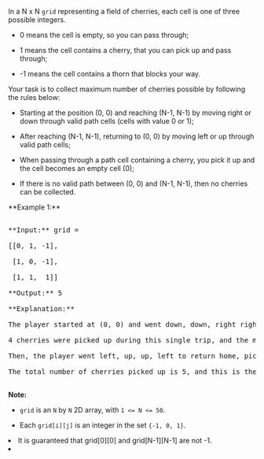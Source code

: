 

In a N x N `grid` representing a field of cherries, each cell is one of three possible integers.



- 0 means the cell is empty, so you can pass through;
- 1 means the cell contains a cherry, that you can pick up and pass through;
- -1 means the cell contains a thorn that blocks your way.



Your task is to collect maximum number of cherries possible by following the rules below:



- Starting at the position (0, 0) and reaching (N-1, N-1) by moving right or down through valid path cells (cells with value 0 or 1);
- After reaching (N-1, N-1), returning to (0, 0) by moving left or up through valid path cells;
- When passing through a path cell containing a cherry, you pick it up and the cell becomes an empty cell (0);
- If there is no valid path between (0, 0) and (N-1, N-1), then no cherries can be collected.




<p>**Example 1:**<br />
<pre>
**Input:** grid =
[[0, 1, -1],
 [1, 0, -1],
 [1, 1,  1]]
**Output:** 5
**Explanation:** 
The player started at (0, 0) and went down, down, right right to reach (2, 2).
4 cherries were picked up during this single trip, and the matrix becomes [[0,1,-1],[0,0,-1],[0,0,0]].
Then, the player went left, up, up, left to return home, picking up one more cherry.
The total number of cherries picked up is 5, and this is the maximum possible.
</pre>


**Note:**
- `grid` is an `N` by `N` 2D array, with `1 <= N <= 50`.
- Each `grid[i][j]` is an integer in the set `{-1, 0, 1}`.
<li>It is guaranteed that grid[0][0] and grid[N-1][N-1] are not -1.<li>

